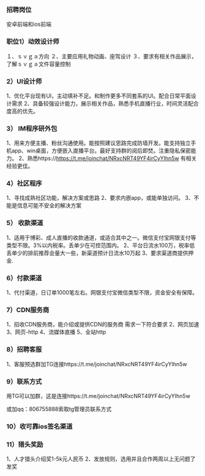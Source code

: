 ### 招聘岗位

安卓前端和ios前端

### 职位1）动效设计师
１、ｓｖｇａ方向
２、主要应用礼物动画、座驾设计
３、要求有相关作品展示，了解ｓｖｇａ文件容量控制

### 2）UI设计师
1、优化平台现有UI，主动填补不足。和制作更多不同套系的UI。配合日常平面设计需求
2、具备较强设计能力，展示相关作品，熟悉手机直播行业，时间灵活配合度高的优先。

### 3） IM程序研外包
1、用来方便主播、粉丝沟通使用。能按照建议思路完成防墙开发。能支持独立手机app、win桌面，方便嵌入直播平台。最好支持群的阅后即焚。注重隐私保密能力。
2、熟悉https://https://t.me/joinchat/NRxcNRT49YF4irCyYIhn5w
有相关经验更佳。

### 4）社区程序
1、寻找成熟社区功能，解决方案或思路
2、要求内嵌app，或能单独访问。
3、不能是信息可能不安全的解决方案 

### 5） 收款渠道
1、适用于博彩、成人直播的收款通道，或适合其中之一。微信支付宝网银支付等类型不限。3%以内税率。丢单少在可控范围内。
2、平台日流水100万，税率低丢单少的排前推荐会量大一些，新渠道预计日流水10万起
3、要求渠道商提供押金.

### 6）付款渠道
1、代付渠道，日订单1000笔左右。网银支付宝微信类型不限，资金安全有保障。

### 7）CDN服务商
1、招收CDN服务商，能介绍或提供CDN的服务商 需求一下符合要求 2、网页加速 3、网页-http 4、流媒体直播 5、全站http

### 8）招聘客服
1、客服预选群加TG连接https://t.me/joinchat/NRxcNRT49YF4irCyYIhn5w
### 9）联系方式
用TG可以加群，这是连接https://t.me/joinchat/NRxcNRT49YF4irCyYIhn5w

或加qq：806755888索取tg管理员联系方式

### 10）收可靠ios签名渠道
### 11）猎头奖励
1、人才猎头介绍奖1-5k元人民币
2、发放规则，选用并且合作两周以上无问题了发奖

